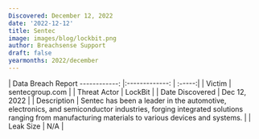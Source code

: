 ```yaml
---
Discovered: December 12, 2022
date: '2022-12-12'
title: Sentec
image: images/blog/lockbit.png
author: Breachsense Support
draft: false
yearmonths: 2022/december
---
```



| Data Breach Report
------------:     |:-------------:    | :-----:|
| Victim      | sentecgroup.com      | 
| Threat Actor      | LockBit      | 
| Date Discovered      | Dec 12, 2022      | 
| Description      | Sentec has been a leader in the automotive, electronics, and semiconductor industries, forging integrated solutions ranging from manufacturing materials to various devices and systems.      | 
| Leak Size      | N/A      | 

